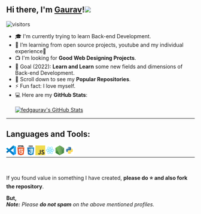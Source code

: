 ## Hi there, I'm [Gaurav](https://fedgaurav.github.io/gaurav.port/)!<img src="https://media.giphy.com/media/hvRJCLFzcasrR4ia7z/giphy.gif" width="25px">
![visitors](https://visitor-badge.glitch.me/badge?page_id=fedgaurav)

- 🎓 I'm currently trying to learn Back-end Development.
- 🌱 I’m learning from open source projects, youtube and my individual experience📕
- 📺 I'm looking for **Good Web Designing Projects**.
- 🥅 Goal (2022): **Learn and Learn** some new fields and dimensions of Back-end Development.
- 📌 Scroll down to see my **Popular Repositories**.
- ⚡ Fun fact: I love myself.
- 💻 Here are my **GitHub Stats**:<br/><br/>
  <a href="https://awesome-github-stats.azurewebsites.net/index.html??cardType=github&theme=dark">    <img  alt="fedgaurav's GitHub Stats" src="https://awesome-github-stats.azurewebsites.net/user-stats/fedgaurav?cardType=github&theme=dark" />
  
</a><hr />



## Languages and Tools:

<img align="left" alt="Visual Studio Code" width="26px" src="https://raw.githubusercontent.com/github/explore/80688e429a7d4ef2fca1e82350fe8e3517d3494d/topics/visual-studio-code/visual-studio-code.png" />
<img align="left" alt="HTML5" width="26px" src="https://raw.githubusercontent.com/github/explore/80688e429a7d4ef2fca1e82350fe8e3517d3494d/topics/html/html.png" />
<img align="left" alt="CSS3" width="26px" src="https://raw.githubusercontent.com/github/explore/80688e429a7d4ef2fca1e82350fe8e3517d3494d/topics/css/css.png" />
<img align="left" alt="JavaScript" width="26px" src="https://raw.githubusercontent.com/github/explore/80688e429a7d4ef2fca1e82350fe8e3517d3494d/topics/javascript/javascript.png" />
<img align="left" alt="React" width="26px" src="https://raw.githubusercontent.com/github/explore/80688e429a7d4ef2fca1e82350fe8e3517d3494d/topics/react/react.png" />
<img align="left" alt="Node.js" width="26px" src="https://raw.githubusercontent.com/github/explore/80688e429a7d4ef2fca1e82350fe8e3517d3494d/topics/nodejs/nodejs.png" />
<img align="left" alt="GitHub" width="26px" src="https://raw.githubusercontent.com/github/explore/78df643247d429f6cc873026c0622819ad797942/topics/python/python.png" />
<br />
<hr/>

<br/>

If you found value in something I have created, **please do ⭐ and also fork the repository**.

**But,**<br/> 
_**Note:** Please **do not spam** on the above mentioned profiles._
